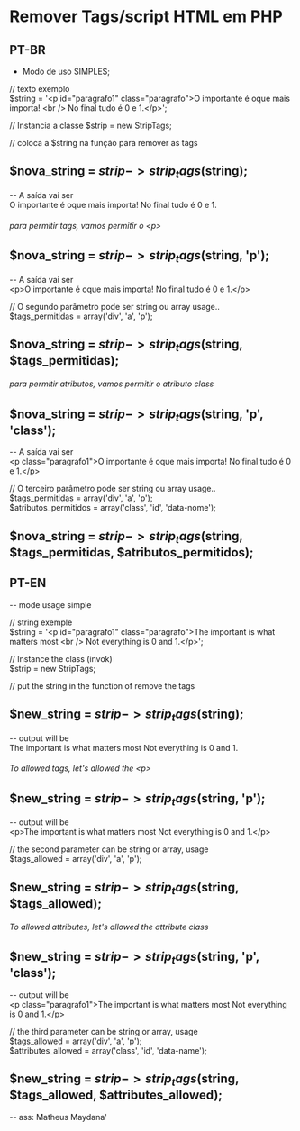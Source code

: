 # Remover Tags/script HTML em PHP


## PT-BR

- Modo de uso SIMPLES;

// texto exemplo <br/>
$string = '\<p id="paragrafo1" class="paragrafo">O importante é oque mais importa! \<br /> No final tudo é 0 e 1.\</p>';

// Instancia a classe
$strip = new StripTags;

// coloca a $string na função para remover as tags
## $nova_string = $strip->strip_tags($string);

-- A saída vai ser <br />
  O importante é oque mais importa!  No final tudo é 0 e 1.
 
 
 
###### para permitir tags, vamos permitir o \<p>
## $nova_string = $strip->strip_tags($string, 'p');
-- A saída vai ser <br />
  \<p>O importante é oque mais importa!  No final tudo é 0 e 1.\</p>

  // O segundo parâmetro pode ser string ou array usage.. <br />
  $tags_permitidas = array('div', 'a', 'p');
##  $nova_string = $strip->strip_tags($string, $tags_permitidas);



###### para permitir atributos, vamos permitir o atributo class
## $nova_string = $strip->strip_tags($string, 'p', 'class');
-- A saída vai ser <br />
  \<p class="paragrafo1">O importante é oque mais importa!  No final tudo é 0 e 1.\</p>

  // O terceiro parâmetro pode ser string ou array usage.. <br />
  $tags_permitidas = array('div', 'a', 'p'); <br />
  $atributos_permitidos = array('class', 'id', 'data-nome');
##  $nova_string = $strip->strip_tags($string, $tags_permitidas, $atributos_permitidos);





## PT-EN

-- mode usage simple

// string exemple <br />
$string = '\<p id="paragrafo1" class="paragrafo">The important is what matters most \<br /> Not everything is 0 and 1.\</p>';

// Instance the class (invok) <br />
$strip = new StripTags;

// put the string in the function of remove the tags
## $new_string = $strip->strip_tags($string);

-- output will be <br />
 The important is what matters most Not everything is 0 and 1.


###### To allowed tags, let's allowed the \<p>
## $new_string = $strip->strip_tags($string, 'p');
-- output will be <br />
  \<p>The important is what matters most Not everything is 0 and 1.\</p>

  // the second parameter can be string or array, usage <br />
  $tags_allowed = array('div', 'a', 'p');
##  $new_string = $strip->strip_tags($string, $tags_allowed);


###### To allowed attributes, let's allowed the attribute class
## $new_string = $strip->strip_tags($string, 'p', 'class');
-- output will be <br />
  \<p class="paragrafo1">The important is what matters most Not everything is 0 and 1.\</p>

  // the third parameter can be string or array, usage <br />
  $tags_allowed = array('div', 'a', 'p'); <br />
  $attributes_allowed = array('class', 'id', 'data-name');
##  $new_string = $strip->strip_tags($string, $tags_allowed, $attributes_allowed);



-- ass: Matheus Maydana'

